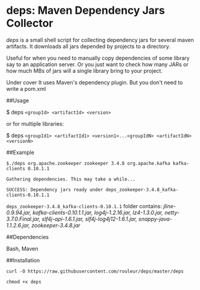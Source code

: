 # deps: Maven Dependency Jars Collector

*deps* is a small shell script for collecting dependency jars for several maven artifacts. It downloads all jars depended by projects to a directory.

Useful for when you need to manually copy dependencies of some library say to an application server. Or you just want to check how many JARs or how much MBs of jars will a single library bring to your project. 

Under cover It uses Maven's dependency plugin. But you don't need to write a pom.xml 

##Usage 

$ deps `<groupId> <artifactId> <version>` 

or for multiple libraries:

$ deps `<groupId1> <artifactId1> <version1>...<groupIdN> <artifactIdN> <versionN>  ` 
 
##Example

`$./deps org.apache.zookeeper zookeeper 3.4.8 org.apache.kafka kafka-clients 0.10.1.1`

`Gathering dependencies. This may take a while...`

`SUCCESS: Dependency jars ready under deps_zookeeper-3.4.8_kafka-clients-0.10.1.1`


`deps_zookeeper-3.4.8_kafka-clients-0.10.1.1` folder contains: 
_jline-0.9.94.jar, kafka-clients-0.10.1.1.jar, log4j-1.2.16.jar, lz4-1.3.0.jar, netty-3.7.0.Final.jar, slf4j-api-1.6.1.jar, slf4j-log4j12-1.6.1.jar, snappy-java-1.1.2.6.jar, zookeeper-3.4.8.jar_

##Dependencies

Bash, Maven

##Installation

`curl -O https://raw.githubusercontent.com/rouleur/deps/master/deps`

`chmod +x deps`


